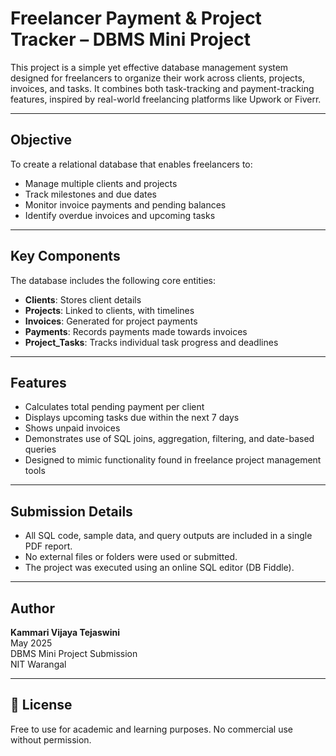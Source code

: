 # Freelancer Payment & Project Tracker – DBMS Mini Project

This project is a simple yet effective database management system designed for freelancers to organize their work across clients, projects, invoices, and tasks. It combines both task-tracking and payment-tracking features, inspired by real-world freelancing platforms like Upwork or Fiverr.

---

## Objective

To create a relational database that enables freelancers to:
- Manage multiple clients and projects
- Track milestones and due dates
- Monitor invoice payments and pending balances
- Identify overdue invoices and upcoming tasks

---

## Key Components

The database includes the following core entities:
- **Clients**: Stores client details
- **Projects**: Linked to clients, with timelines
- **Invoices**: Generated for project payments
- **Payments**: Records payments made towards invoices
- **Project_Tasks**: Tracks individual task progress and deadlines

---

## Features

- Calculates total pending payment per client
- Displays upcoming tasks due within the next 7 days
- Shows unpaid invoices
- Demonstrates use of SQL joins, aggregation, filtering, and date-based queries
- Designed to mimic functionality found in freelance project management tools

---

## Submission Details

- All SQL code, sample data, and query outputs are included in a single PDF report.
- No external files or folders were used or submitted.
- The project was executed using an online SQL editor (DB Fiddle).

---

## Author

**Kammari Vijaya Tejaswini**  
May 2025  
DBMS Mini Project Submission  
NIT Warangal

---

## 📄 License

Free to use for academic and learning purposes. No commercial use without permission.
